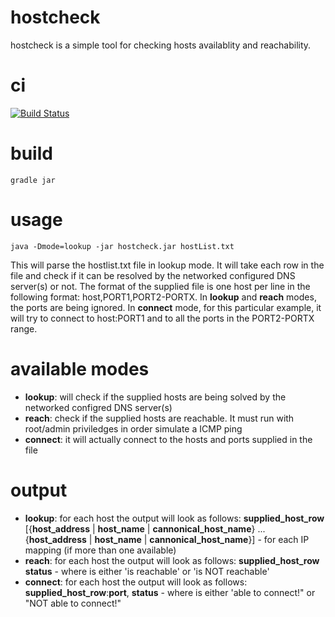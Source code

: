 # hostcheck

hostcheck is a simple tool for checking hosts availablity and reachability.

# ci

[![Build Status](https://snap-ci.com/ludovicianul/hostcheck/branch/master/build_image)](https://snap-ci.com/ludovicianul/hostcheck/branch/master)

# build
    gradle jar
    
# usage
    java -Dmode=lookup -jar hostcheck.jar hostList.txt

This will parse the hostlist.txt file in lookup mode. It will take each row in the file and check if it can be resolved by the networked configured DNS server(s) or not.
The format of the supplied file is one host per line in the following format: host,PORT1,PORT2-PORTX. In **lookup** and **reach** modes, the ports are being ignored. In **connect** mode, for this particular example, it will try to connect to host:PORT1 and to all the ports in the PORT2-PORTX range.


# available modes

* **lookup**: will check if the supplied hosts are being solved by the networked configred DNS server(s)
* **reach**: check if the supplied hosts are reachable. It must run with root/admin priviledges in order simulate a ICMP ping
* **connect**: it will actually connect to the hosts and ports supplied in the file

# output
* **lookup**: for each host the output will look as follows: **supplied_host_row** [{**host_address** | **host_name** | **cannonical_host_name**} ... {**host_address** | **host_name** | **cannonical_host_name**}] - for each IP mapping (if more than one available)
* **reach**: for each host the output will look as follows: **supplied_host_row** **status** - where <status> is either 'is reachable' or 'is NOT reachable'
* **connect**: for each host the output will look as follows: **supplied_host_row**:**port**, **status** - where <status> is either 'able to connect!" or "NOT able to connect!"

